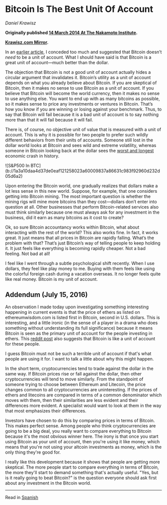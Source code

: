 # Bitcoin Is The Best Unit Of Account

_Daniel Krawisz_

**Originally published [14 March 2014 At The Nakamoto Institute](https://nakamotoinstitute.org/mempool/bitcoin-is-the-best-unit-of-account/).**

**[Krawisz.com Mirror](http://krawisz.com/bitcoin-is-the-best-unit-of-account).**

In an [earlier article](https://github.com/TheDaleks/ContentDK/blob/master/Markdowns/2014-01-28-i-love-bitcoins-volatility.md), I conceded too much and suggested that Bitcoin doesn’t _need_ to be a unit of account. What I should have said is that Bitcoin is a great unit of account—much better than the dollar.

The objection that Bitcoin is not a good unit of account actually hides a circular argument that invalidates it. Bitcoin’s utility as a unit of account depends on what you already believe about Bitcoin. If you are skeptical of Bitcoin, then it makes no sense to use Bitcoin as a unit of account. If you believe that Bitcoin will become the world currency, then it makes no sense to use anything else. You want to end up with as many bitcoins as possible, so it makes sense to price any investments or ventures in Bitcoin. That’s how you know if you are winning or losing against your benchmark. Thus, to say that Bitcoin will fail because it is a bad unit of account is to say nothing more than that it will fail because it will fail.

There is, of course, no objective unit of value that is measured with a unit of account. This is why it is possible for two people to prefer such wildly different behaviors from their units of accounts. Someone still lost in the dollar world looks at Bitcoin and sees wild and extreme volatility, whereas someone in Bitcoin looking back at the dollar sees the [worst and longest](http://bitcoinism.blogspot.com/2013/11/us-dollar-falls-to-new-lows-against.html) economic crash in history.

<div class="my-4 text-center">![S&P500 In BTC](b://1a3a10daa4d37de0eaf121258023a60009837a86631c983f92960d232d05d6a2)</div>

Upon entering the Bitcoin world, one gradually realizes that dollars make a lot less sense in this new world. Suppose, for example, that one considers getting into Bitcoin mining. The most important question is whether the mining rigs will mine more bitcoins than they cost—dollars don’t enter into question at all. Other businesses that perform Bitcoin-related services also must think similarly because one must always ask for any investment in the business, did it earn as many bitcoins as it cost to create?

Ok, so sure Bitcoin accountancy works within Bitcoin, what about interacting with the rest of the world? This also works fine. In fact, it works great. It just means that all prices in Bitcoin are rapidly falling. What’s the problem with that? That’s just Bitcoin’s way of telling people to keep holding it. It just feels like everything is becoming rapidly cheaper. Not a bad feeling. Not bad at all!

I feel like I went through a subtle psychological shift recently. When I use dollars, they feel like play money to me. Buying with them feels like using the colorful foreign cash during a vacation overseas. It no longer feels quite like real money. Bitcoin is my unit of account.

## Addendum (July 15, 2016)

An observation I made today upon investigating something interesting happening in current events is that the price of ethers as listed on ethereumwisdom.com is listed first in Bitcoin, second in U.S. dollars. This is interesting, and a little ironic (in the sense of a player in a drama who does something without understanding its full significance) because it means Bitcoin is seen as the primary unit of account for the people investing in ethers. This [reddit post](https://www.reddit.com/r/Bitcoin/comments/4ll4ts/interesting_observation_since_eth_the_term/) also suggests that Bitcoin is like a unit of account for these people.

I guess Bitcoin must not be such a terrible unit of account if that's what people are using it for. I want to talk a little about why this might happen.

In the short term, cryptocurrencies tend to trade against the dollar in the same way. If Bitcoin prices rise or fall against the dollar, then other cryptocurrencies will tend to move similarly. From the standpoint of someone trying to choose between Ethereum and Litecoin, the price changes common to all cryptocurrencies are uninteresting. If the prices of ethers and litecoins are compared in terms of a common denominator which moves with them, then their similarities are less evident and their differences more evident. A specialist would want to look at them in the way that most emphasizes their differences.

Investors have chosen to do this by comparing prices in terms of Bitcoin. This makes perfect sense. Among people who think cryptocurrencies are going to be a big deal, you really want to compare everything to Bitcoin because it's the most obvious winner here. The irony is that once you start using Bitcoin as your unit of account, then you're using it like money, which means that you're not using your altcoin investments as money, which is the only thing they're good for.

I really like this development because it shows that people are getting more skeptical. The more people start to compare everything in terms of Bitcoin, the more they'll start to demand something that's actually useful. "Yes, but is it really going to beat Bitcoin?" is the question everyone should ask first about any investment in the Bitcoin world.

* * *

Read in [Spanish](/mempool/bitcoin-is-the-best-unit-of-account/es/)

